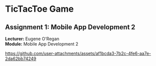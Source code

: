 # TicTacToe Game

## Assignment 1: Mobile App Development 2

**Lecturer:** Eugene O'Regan  
**Module:** Mobile App Development 2  

https://github.com/user-attachments/assets/af1bcda3-7b2c-4fe6-aa7e-2da62bb74249
